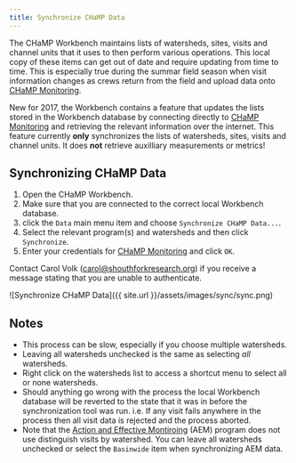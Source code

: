 ```yaml
---
title: Synchronize CHaMP Data
---
```


The CHaMP Workbench maintains lists of watersheds, sites, visits and channel units that it uses to then perform various operations. This local copy of these items can get out of date and require updating from time to time. This is especially true during the summar field season when visit information changes as crews return from the field and upload data onto [CHaMP Monitoring](https://www.champmonitoring.org).

New for 2017, the Workbench contains a feature that updates the lists stored in the Workbench database by connecting directly to [CHaMP Monitoring](https://www.champmonitoring.org) and retrieving the relevant information over the internet. This feature currently **only** synchronizes the lists of watersheds, sites, visits and channel units. It does **not** retrieve auxilliary measurements or metrics!

## Synchronizing CHaMP Data

1. Open the CHaMP Workbench.
1. Make sure that you are connected to the correct local Workbench database.
1. click the `Data` main menu item and choose `Synchronize CHaMP Data...`.
1. Select the relevant program(s) and watersheds and then click `Synchronize`.
1. Enter your credentials for [CHaMP Monitoring](https://www.champmonitoring.org) and click `OK`.

Contact Carol Volk (carol@shouthforkresearch.org) if you receive a message stating that you are unable to authenticate.

![Synchronize CHaMP Data]({{ site.url }}/assets/images/sync/sync.png)

## Notes

* This process can be slow, especially if you choose multiple watersheds.
* Leaving all watersheds unchecked is the same as selecting *all* watersheds.
* Right click on the watersheds list to access a shortcut menu to select all or none watersheds.
* Should anything go wrong with the process the local Workbench database will be reverted to the state that it was in before the synchronization tool was run. i.e. If any visit fails anywhere in the process then all visit data is rejected and the process aborted.
* Note that the [Action and Effective Montiroing](https://www.aemonitoring.org) (AEM) program does not use distinguish visits by watershed. You can leave all watersheds unchecked or select the `Basinwide` item when synchronizing AEM data.
